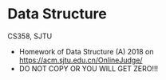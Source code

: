 # Data Structure
CS358, SJTU
* Homework of Data Structure (A) 2018 on https://acm.sjtu.edu.cn/OnlineJudge/
* DO NOT COPY OR YOU WILL GET ZERO!!!

